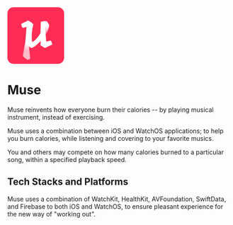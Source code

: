 <img src="Assets.xcassets/AppIcon.appiconset/appcion.png" alt="Muse iOS Logo" style="max-width: 128px; border-radius: 14px;" />

# Muse

Muse reinvents how everyone burn their calories -- by playing musical instrument, instead of exercising.

Muse uses a combination between iOS and WatchOS applications; to help you burn calories, while listening and covering to your favorite musics.

You and others may compete on how many calories burned to a particular song, within a specified playback speed.

## Tech Stacks and Platforms

Muse uses a combination of WatchKit, HealthKit, AVFoundation, SwiftData, and Firebase to both iOS and WatchOS, to ensure pleasant experience for the new way of "working out".
